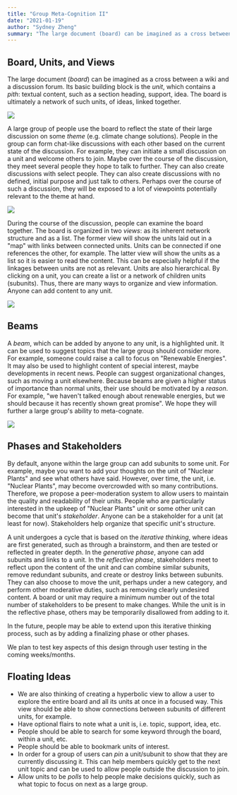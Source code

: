 ```yaml
---
title: "Group Meta-Cognition II"
date: "2021-01-19"
author: "Sydney Zheng"
summary: "The large document (board) can be imagined as a cross between a wiki and a discussion forum. Its basic building block is the unit, which contains a pith: textual content, such as a section heading, support, idea."
---
```


## Board, Units, and Views

The large document (*board*) can be imagined as a cross between a wiki and a discussion forum. Its basic building block is the *unit*, which contains a *pith*: textual content, such as a section heading, support, idea. The board is ultimately a network of such units, of ideas, linked together. 

![](/images/meta-cog-unit.png)

A large group of people use the board to reflect the state of their large discussion on some *theme* (e.g. climate change solutions). People in the group can form chat-like discussions with each other based on the current state of the discussion. For example, they can initiate a small discussion on a unit and welcome others to join. Maybe over the course of the discussion, they meet several people they hope to talk to further. They can also create discussions with select people. They can also create discussions with no defined, initial purpose and just talk to others. Perhaps over the course of such a discussion, they will be exposed to a lot of viewpoints potentially relevant to the theme at hand.

![](/images/meta-cog-discussion.png)

During the course of the discussion, people can examine the board together. The board is organized in two *views*: as its inherent network structure and as a list. The former view will show the units laid out in a "map" with links between connected units. Units can be connected if one references the other, for example. The latter view will show the units as a list so it is easier to read the content. This can be especially helpful if the linkages between units are not as relevant. Units are also hierarchical. By clicking on a unit, you can create a list or a network of children units (subunits). Thus, there are many ways to organize and view information. Anyone can add content to any unit.

![](/images/meta-cog-structure.png)

## Beams

A *beam*, which can be added by anyone to any unit, is a highlighted unit. It can be used to suggest topics that the large group should consider more. For example, someone could raise a call to focus on "Renewable Energies". It may also be used to highlight content of special interest, maybe developments in recent news. People can suggest organizational changes, such as moving a unit elsewhere. Because beams are given a higher status of importance than normal units, their use should be motivated by a *reason*. For example, "we haven't talked enough about renewable energies, but we should because it has recently shown great promise". We hope they will further a large group's ability to meta-cognate. 

![](/images/meta-cog-beams.png)

## Phases and Stakeholders

By default, anyone within the large group can add subunits to some unit. For example, maybe you want to add your thoughts on the unit of "Nuclear Plants" and see what others have said. However, over time, the unit, i.e. "Nuclear Plants", may become overcrowded with so many contributions. Therefore, we propose a peer-moderation system to allow users to maintain the quality and readability of their units. People who are particularly interested in the upkeep of "Nuclear Plants" unit or some other unit can become that unit's *stakeholder*. Anyone can be a stakeholder for a unit (at least for now). Stakeholders help organize that specific unit's structure.

A unit undergoes a cycle that is based on the *iterative thinking*, where ideas are first generated, such as through a brainstorm, and then are tested or reflected in greater depth. In the *generative phase*, anyone can add subunits and links to a unit. In the *reflective phase*, stakeholders meet to reflect upon the content of the unit and can combine similar subunits, remove redundant subunits, and create or destroy links between subunits. They can also choose to move the unit, perhaps under a new category, and perform other moderative duties, such as removing clearly undesired content. A board or unit may require a minimum number out of the total number of stakeholders to be present to make changes. While the unit is in the reflective phase, others may be temporarily disallowed from adding to it.

In the future, people may be able to extend upon this iterative thinking process, such as by adding a finalizing phase or other phases.

We plan to test key aspects of this design through user testing in the coming weeks/months.

## Floating Ideas

- We are also thinking of creating a hyperbolic view to allow a user to explore the entire board and all its units at once in a focused way. This view should be able to show connections between subunits of different units, for example.
- Have optional flairs to note what a unit is, i.e. topic, support, idea, etc.
- People should be able to search for some keyword through the board, within a unit, etc.
- People should be able to bookmark units of interest.
- In order for a group of users can *pin* a unit/subunit to show that they are currently discussing it. This can help members quickly get to the next unit topic and can be used to allow people outside the discussion to join.
- Allow units to be *polls* to help people make decisions quickly, such as what topic to focus on next as a large group.